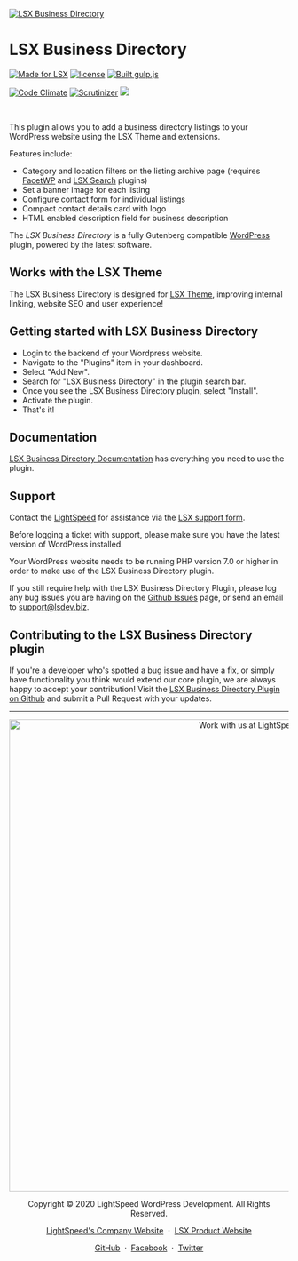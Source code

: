 <a target="_blank" href="https://www.lsdev.biz/lsx/extensions/business-directory/"><img src="https://www.lsdev.biz/lsx/wp-content/uploads/2020/10/lsx-business-directory-banner-1544x500-1.jpg" alt="LSX Business Directory"></a>

<h1 align="left">LSX Business Directory</h1>

<p align="left">
  <a href="https://www.lsdev.biz/lsx/"><img src="https://lsdev.biz/lsx/wp-content/uploads/2019/06/Designed-for-LSX-Theme-blue.png" alt="Made for LSX"></a>
  <a href="https://www.gnu.org/licenses/gpl-3.0.en.html"><img src="https://poser.pugx.org/woocommerce/woocommerce/license" alt="license"></a> 
  <a href="http://gulpjs.com/"><img src="https://img.shields.io/badge/built%20with-gulp.js-green.svg" alt="Built gulp.js"></a>
</p>
<p align="left">
    <a href="https://codeclimate.com/github/lightspeeddevelopment/lsx-business-directory/"><img src="https://codeclimate.com/github/lightspeeddevelopment/lsx-business-directory/badges/gpa.svg" alt="Code Climate"></a>
    <a href="https://scrutinizer-ci.com/g/lightspeeddevelopment/lsx-business-directory/?branch=master"><img src="https://scrutinizer-ci.com/g/lightspeeddevelopment/lsx-business-directory/badges/quality-score.png?b=master" alt="Scrutinizer"></a>
  <a href="https://travis-ci.org/github/lightspeeddevelopment/lsx-business-directory"><img src="https://travis-ci.org/lightspeeddevelopment/lsx-business-directory.svg?branch=master"></a>
</p>

<br>

This plugin allows you to add a business directory listings to your WordPress website using the LSX Theme and extensions.

Features include:
* Category and location filters on the listing archive page (requires [FacetWP](https://facetwp.com/) and [LSX Search](https://wordpress.org/plugins/lsx-search/) plugins)
* Set a banner image for each listing
* Configure contact form for individual listings
* Compact contact details card with logo
* HTML enabled description field for business description


The *LSX Business Directory* is a fully Gutenberg compatible [WordPress](https://wordpress.org) plugin, powered by the latest software.

## Works with the LSX Theme

The LSX Business Directory is designed for [LSX Theme](https://www.lsdev.biz/lsx/), improving internal linking, website SEO and user experience!

## Getting started with LSX Business Directory
* Login to the backend of your Wordpress website.
* Navigate to the "Plugins" item in your dashboard.
* Select "Add New".
* Search for "LSX Business Directory" in the plugin search bar.
* Once you see the LSX Business Directory plugin, select "Install".
* Activate the plugin.
* That's it!

## Documentation

[LSX Business Directory Documentation](https://www.lsdev.biz/lsx/documentation/lsx-extensions/lsx-business-directory/) has everything you need to use the plugin.

## Support

Contact the [LightSpeed](https://lsdev.biz/) for assistance via the [LSX support form](https://www.lsdev.biz/lsx/support/).

Before logging a ticket with support, please make sure you have the latest version of WordPress installed.

Your WordPress website needs to be running PHP version 7.0 or higher in order to make use of the LSX Business Directory plugin.

If you still require help with the LSX Business Directory Plugin, please log any bug issues you are having on the [Github Issues](https://github.com/lightspeeddevelopment/lsx-business-directory/issues) page, or send an email to [support@lsdev.biz](support@lsdev.biz).

## Contributing to the LSX Business Directory plugin

If you're a developer who's spotted a bug issue and have a fix, or simply have functionality you think would extend our core plugin, we are always happy to accept your contribution! Visit the [LSX Business Directory Plugin on Github](https://github.com/lightspeeddevelopment/lsx-business-directory/) and submit a Pull Request with your updates.

---
<p align="center">
  <a href="https://www.lsdev.biz/contact/"><img src="https://www.lsdev.biz/wp-content/uploads/2020/02/work-with-lightspeed.png" width="850" alt="Work with us at LightSpeed"></a>
</p>
<p align="center">
  Copyright © 2020 LightSpeed WordPress Development. All Rights Reserved.
</p>
<p align="center">
  <a href="https://www.lsdev.biz">LightSpeed's Company Website</a> &nbsp;&middot;&nbsp;
  <a href="https://www.lsdev.biz/lsx/">LSX Product Website</a>
</p>
<p align="center">
  <a href="https://github.com/lightspeeddevelopment">GitHub</a> &nbsp;&middot;&nbsp;
  <a href="https://facebook.com/lightspeedwordpressdevelopment">Facebook</a> &nbsp;&middot;&nbsp;
  <a href="https://twitter.com/lightspeedwp">Twitter</a>
</p>


